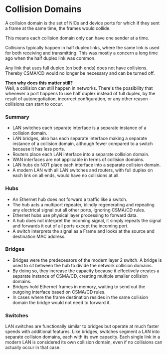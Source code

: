# Collision Domains

A collision domain is the set of NICs and device ports for which if they sent a frame at the same time, the frames would collide.

This means each collision domain only can have one sender at a time.

Collisions typically happen in half duplex links, where the same link is used for both receiving and transmitting. This was mostly a concern a long time ago when the half duplex link was common. 

Any link that uses full duplex \(on both ends\) does not have collisions. Thereby CSMA/CD would no longer be necessary and can be turned off.

**Then why does this matter still?**  
Well, a collision can still happen in networks. There's the possibility that whenever a port happens to use half duplex instead of full duplex, by the result of autonegotiation, incorrect configuration, or any other reason - collisions can start to occur.

### Summary

* LAN switches each separate interface is a separate instance of a collision domain.
* LAN bridges, also has each separate interface making a separate instance of a collision domain, although fewer compared to a switch because it has less ports.
* Routers place each LAN interface into a separate collision domain. 
* WAN interfaces are not applicable in terms of collision domains.
* LAN hubs do NOT place each interface into a separate collision domain.
* A modern LAN with all LAN switches and routers, with full duplex on each link on all ends, would have no collisions at all.



### Hubs

* An Ethernet hub does not forward a traffic like a switch.  
* The hub acts a multiport repeater, blindly regenerating and repeating any electrical signal out all other ports, ignoring CSMA/CD rules. 
* Ethernet hubs use physical layer processing to forward data. 
* A hub does not interpret the incoming signal, it simply repeats the signal and forwards it out of all ports except the incoming port. 
* A switch interprets the signal as a Frame and looks at the source and destination MAC address.

### Bridges

* Bridges were the predecessors of the modern layer 2 switch. A bridge is used to sit between the hub to divide the network collision domains. 
* By doing so, they increase the capacity because it effectively creates a separate instance of CSMA/CD, creating multiple smaller collision domains. 
* Bridges hold Ethernet frames in memory, waiting to send out the outgoing interface based on CSMA/CD rules.  
* In cases where the frame destination resides in the same collision domain the bridge would not need to forward it.

### Switches

LAN switches are functionally similar to bridges but operate at much faster speeds with additional features. Like bridges, switches segment a LAN into separate collision domains, each with its own capacity. Each single link in a modern LAN is considered its own collision domain, even if no collisions can actually occur in that case.









